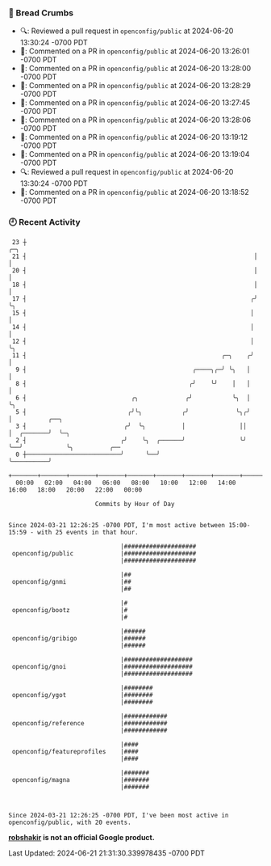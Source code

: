 ### 🍞 Bread Crumbs

 * 🔍: Reviewed a pull request in  `openconfig/public` at 2024-06-20 13:30:24 -0700 PDT
 * 💬: Commented on a PR in  `openconfig/public` at 2024-06-20 13:26:01 -0700 PDT
 * 💬: Commented on a PR in  `openconfig/public` at 2024-06-20 13:28:00 -0700 PDT
 * 💬: Commented on a PR in  `openconfig/public` at 2024-06-20 13:28:29 -0700 PDT
 * 💬: Commented on a PR in  `openconfig/public` at 2024-06-20 13:27:45 -0700 PDT
 * 💬: Commented on a PR in  `openconfig/public` at 2024-06-20 13:28:06 -0700 PDT
 * 💬: Commented on a PR in  `openconfig/public` at 2024-06-20 13:19:12 -0700 PDT
 * 💬: Commented on a PR in  `openconfig/public` at 2024-06-20 13:19:04 -0700 PDT
 * 🔍: Reviewed a pull request in  `openconfig/public` at 2024-06-20 13:30:24 -0700 PDT
 * 💬: Commented on a PR in  `openconfig/public` at 2024-06-20 13:18:52 -0700 PDT

### 🕘 Recent Activity
```
 23 ┼                                                               ╭─╮
 21 ┤                                                               │ │
 20 ┤                                                               │ │
 18 ┤                                                               │ │
 17 ┤                                                              ╭╯ ╰╮
 15 ┤                                                              │   │
 14 ┤                                                              │   │
 12 ┤                                                              │   ╰╮
 11 ┤                                                      ╭─╮    ╭╯    │
  9 ┤                                              ╭────╮╭─╯ ╰╮   │     │
  8 ┤                                             ╭╯    ╰╯    │   │     │
  6 ┤                             ╭╮             ╭╯           ╰╮  │     ╰╮
  5 ┤                            ╭╯╰╮           ╭╯             ╰╮╭╯      │          ╭──╮
  3 ┤                           ╭╯  ╰╮          │               ││       │  ╭───────╯  ╰─╮
  2 ┤                          ╭╯    ╰╮  ╭──────╯               ╰╯       ╰──╯            ╰╮          ╭──
  0 ┼──────────────────────────╯      ╰──╯                                                ╰──────────╯
    +───────+───────+───────+───────+───────+───────+───────+───────+───────+───────+───────+───────+────
  00:00   02:00   04:00   06:00   08:00   10:00   12:00   14:00   16:00   18:00   20:00   22:00   00:00   

						Commits by Hour of Day


Since 2024-03-21 12:26:25 -0700 PDT, I'm most active between 15:00-15:59 - with 25 events in that hour.

```



```
                               |####################
 openconfig/public             |####################
                               |####################

                               |##
 openconfig/gnmi               |##
                               |##

                               |#
 openconfig/bootz              |#
                               |#

                               |######
 openconfig/gribigo            |######
                               |######

                               |###################
 openconfig/gnoi               |###################
                               |###################

                               |########
 openconfig/ygot               |########
                               |########

                               |############
 openconfig/reference          |############
                               |############

                               |####
 openconfig/featureprofiles    |####
                               |####

                               |#######
 openconfig/magna              |#######
                               |#######



Since 2024-03-21 12:26:25 -0700 PDT, I've been most active in openconfig/public, with 20 events.

```
**[robshakir](mailto:robjs@google.com) is not an official Google product.**  


Last Updated: 2024-06-21 21:31:30.339978435 -0700 PDT
